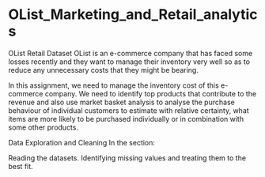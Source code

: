 # OList_Marketing_and_Retail_analytics
OList Retail Dataset
OList is an e-commerce company that has faced some losses recently and they want to manage their inventory very well so as to reduce any unnecessary costs that they might be bearing.

In this assignment, we need to manage the inventory cost of this e-commerce company. We need to identify top products that contribute to the revenue and also use market basket analysis to analyse the purchase behaviour of individual customers to estimate with relative certainty, what items are more likely to be purchased individually or in combination with some other products.

Data Exploration and Cleaning
In the section:

Reading the datasets.
Identifying missing values and treating them to the best fit.
